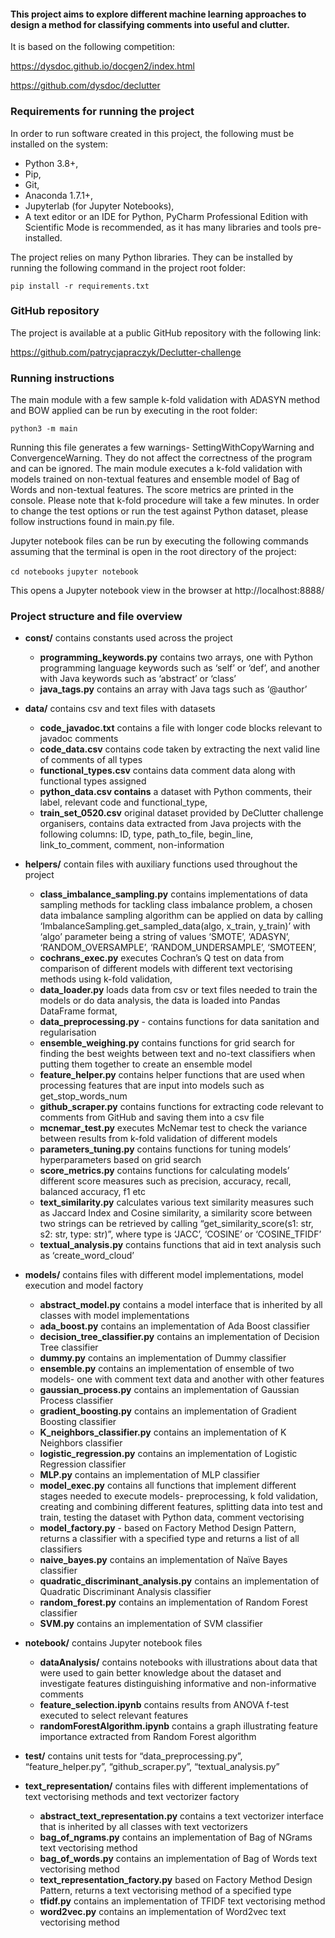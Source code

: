 #### This project aims to explore different machine learning approaches to design a method for classifying comments into useful and clutter.

It is based on the following competition:

https://dysdoc.github.io/docgen2/index.html

https://github.com/dysdoc/declutter

### Requirements for running the project

In order to run software created in this project, the following must be installed on the system: 

* Python 3.8+,
* Pip, 
* Git, 
* Anaconda 1.7.1+, 
* Jupyterlab (for Jupyter Notebooks),
* A text editor or an IDE for Python, PyCharm Professional Edition with Scientific Mode is recommended, as it has many libraries and tools pre-installed. 
 
The project relies on many Python libraries. They can be installed by running the following command in the project root folder: 

`pip install -r requirements.txt`

### GitHub repository 

The project is available at a public GitHub repository with the following link:  

https://github.com/patrycjapraczyk/Declutter-challenge 

### Running instructions

The main module with a few sample k-fold validation with ADASYN method and BOW applied can be run by executing in the root folder:

`python3 -m main`

Running this file generates a few warnings- SettingWithCopyWarning and ConvergenceWarning. They do not affect the correctness of the program and can be ignored.
The main module executes a k-fold validation with models trained on non-textual features and ensemble model of Bag of Words and non-textual features. The score metrics are printed in the
console. Please note that k-fold procedure will take a few minutes. In order to change the test options or run the test against Python dataset, please follow
instructions found in main.py file.

Jupyter notebook files can be run by executing the following commands assuming that the terminal is open in the root directory of the project:

`cd notebooks`
`jupyter notebook`

This opens a Jupyter notebook view in the browser at http://localhost:8888/

### Project structure and file overview 

* **const/** contains constants used across the project
    * **programming_keywords.py** contains two arrays, one with Python programming language keywords such as ‘self’ or ‘def’, and another with Java keywords such as ‘abstract’ or ‘class’
    * **java_tags.py** contains an array with Java tags such as ‘@author’
    
* **data/** contains csv and text files with datasets
    * **code_javadoc.txt** contains a file with longer code blocks relevant to javadoc comments 
    * **code_data.csv** contains code taken by extracting the next valid line of comments of all types 
    * **functional_types.csv** contains data comment data along with functional types assigned 
    * **python_data.csv contains** a dataset with Python comments, their label, relevant code and functional_type, 
    * **train_set_0520.csv** original dataset provided by DeClutter challenge organisers, contains data extracted from Java projects with the following columns: ID, type, path_to_file, begin_line, link_to_comment, comment, non-information 
    
* **helpers/** contain files with auxiliary functions used throughout the project 
    * **class_imbalance_sampling.py** contains implementations of data sampling methods for tackling class imbalance problem, a chosen data imbalance sampling algorithm can be applied on data by calling ‘ImbalanceSampling.get_sampled_data(algo, x_train, y_train)’ with ‘algo’ parameter being a string of values ‘SMOTE’, ‘ADASYN’, ‘RANDOM_OVERSAMPLE’, ‘RANDOM_UNDERSAMPLE’, ‘SMOTEEN’, 
    * **cochrans_exec.py** executes Cochran’s Q test on data from comparison of different models with different text vectorising methods using k-fold validation, 
    * **data_loader.py** loads data from csv or text files needed to train the models or do data analysis, the data is loaded into Pandas DataFrame format,
    * **data_preprocessing.py** - contains functions for data sanitation and regularisation 
    * **ensemble_weighing.py** contains functions for grid search for finding the best weights between text and no-text classifiers when putting them together to create an ensemble model 
    * **feature_helper.py** contains helper functions that are used when processing features that are input into models such as get_stop_words_num 
    * **github_scraper.py** contains functions for extracting code relevant to comments from GitHub and saving them into a csv file 
    * **mcnemar_test.py** executes McNemar test to check the variance between results from k-fold validation of different models 
    * **parameters_tuning.py** contains functions for tuning models’ hyperparameters based on grid search 
    * **score_metrics.py** contains functions for calculating models’ different score measures such as precision, accuracy, recall, balanced accuracy, f1 etc 
    * **text_similarity.py** calculates various text similarity measures such as Jaccard Index and Cosine similarity, a similarity score between two strings can be retrieved by calling “get_similarity_score(s1: str, s2: str, type: str)”, where type is ‘JACC’, ‘COSINE’ or ‘COSINE_TFIDF’ 
    * **textual_analysis.py** contains functions that aid in text analysis such as ‘create_word_cloud’ 

* **models/** contains files with different model implementations, model execution and model factory 
    * **abstract_model.py** contains a model interface that is inherited by all classes with model implementations 
    * **ada_boost.py** contains an implementation of Ada Boost classifier 
    * **decision_tree_classifier.py** contains an implementation of Decision Tree classifier 
    * **dummy.py** contains an implementation of Dummy classifier 
    * **ensemble.py** contains an implementation of ensemble of two models- one with comment text data and another with other features 
    * **gaussian_process.py** contains an implementation of Gaussian Process classifier 
    * **gradient_boosting.py** contains an implementation of Gradient Boosting classifier 
    * **K_neighbors_classifier.py** contains an implementation of K Neighbors classifier 
    * **logistic_regression.py** contains an implementation of Logistic Regression classifier
    * **MLP.py** contains an implementation of MLP classifier
    * **model_exec.py** contains all functions that implement different stages needed to execute models- preprocessing, k fold validation, creating and combining different features, splitting data into test and train, testing the dataset with Python data, comment vectorising 
    * **model_factory.py** - based on Factory Method Design Pattern, returns a classifier with a specified type and returns a list of all classifiers 
    * **naive_bayes.py** contains an implementation of Naïve Bayes classifier 
    * **quadratic_discriminant_analysis.py** contains an implementation of Quadratic Discriminant Analysis classifier 
    * **random_forest.py** contains an implementation of Random Forest classifier 
    * **SVM.py** contains an implementation of SVM classifier 
    
* **notebook/** contains Jupyter notebook files 
    * **dataAnalysis/** contains notebooks with illustrations about data that were used to gain better knowledge about the dataset and investigate features distinguishing informative and non-informative comments 
    * **feature_selection.ipynb** contains results from ANOVA f-test executed to select relevant features 
    * **randomForestAlgorithm.ipynb** contains a graph illustrating feature importance extracted from Random Forest algorithm 

* **test/** contains unit tests for “data_preprocessing.py”, “feature_helper.py”, “github_scraper.py”, “textual_analysis.py” 

* **text_representation/** contains files with different implementations of text vectorising methods and text vectorizer factory  
    * **abstract_text_representation.py** contains a text vectorizer interface that is inherited by all classes with text vectorizers 
    * **bag_of_ngrams.py** contains an implementation of Bag of NGrams text vectorising method 
    * **bag_of_words.py** contains an implementation of Bag of Words text vectorising method
    * **text_representation_factory.py** based on Factory Method Design Pattern, returns a text vectorising method of a specified type  
    * **tfidf.py** contains an implementation of TFIDF text vectorising method 
    * **word2vec.py** contains an implementation of Word2vec text vectorising method 

 